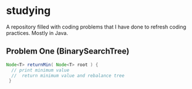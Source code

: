 # studying

A repository filled with coding problems that I have done to refresh coding practices.
Mostly in Java.

## Problem One (BinarySearchTree)

```Java
Node<T> returnMin( Node<T> root ) {
  // print minimum value
  //  return minimum value and rebalance tree
 }
```
